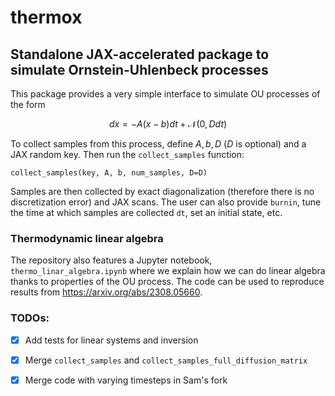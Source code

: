 # thermox
## Standalone JAX-accelerated package to simulate Ornstein-Uhlenbeck processes

This package provides a very simple interface to simulate OU processes of the form 

$$ dx = - A(x - b) dt + \mathcal{N}(0, D dt) $$

To collect samples from this process, define $A, b,D$ ($D$ is optional) and a JAX random key. Then run the `collect_samples` function:

```
collect_samples(key, A, b, num_samples, D=D) 
```

Samples are then collected by exact diagonalization (therefore there is no discretization error) and JAX scans. The user can also provide `burnin`, tune the time at which samples are collected `dt`, set an initial state, etc.

### Thermodynamic linear algebra

The repository also features a Jupyter notebook, `thermo_linar_algebra.ipynb` where we explain how we can do linear algebra thanks to properties of the OU process. The code can be used to reproduce results from https://arxiv.org/abs/2308.05660. 

### TODOs:

- [X] Add tests for linear systems and inversion
- [X] Merge `collect_samples` and `collect_samples_full_diffusion_matrix`
- [X] Merge code with varying timesteps in Sam's fork

